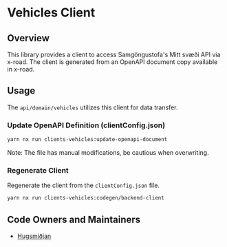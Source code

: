 # Vehicles Client

## Overview

This library provides a client to access Samgöngustofa's Mitt svæði API via x-road. The client is generated from an OpenAPI document copy available in x-road.

## Usage

The `api/domain/vehicles` utilizes this client for data transfer.

### Update OpenAPI Definition (clientConfig.json)

```sh
yarn nx run clients-vehicles:update-openapi-document
```

Note: The file has manual modifications, be cautious when overwriting.

### Regenerate Client

Regenerate the client from the `clientConfig.json` file.

```sh
yarn nx run clients-vehicles:codegen/backend-client
```

## Code Owners and Maintainers

- [Hugsmiðjan](https://github.com/orgs/island-is/teams/hugsmidjan)